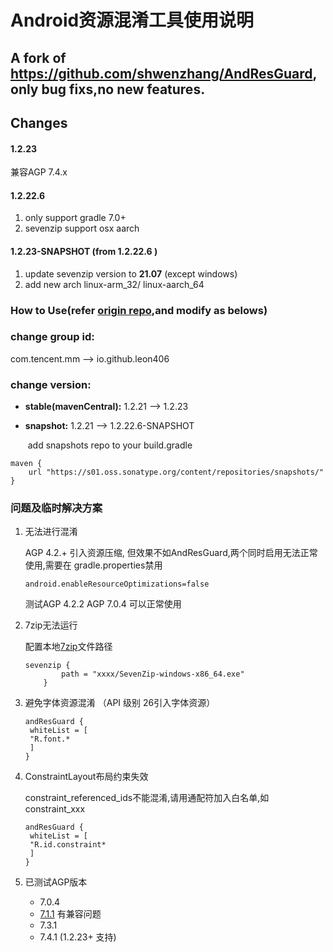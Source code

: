 #  Android资源混淆工具使用说明 #

## A fork of https://github.com/shwenzhang/AndResGuard, only bug fixs,no new features.



## Changes

#### 1.2.23

兼容AGP 7.4.x

#### 1.2.22.6

1. only support gradle 7.0+
2. sevenzip support  osx aarch

#### 1.2.23-SNAPSHOT (from 1.2.22.6 )

1. update sevenzip version to **21.07** (except windows)
2. add new arch linux-arm_32/ linux-aarch_64

### How to Use(refer [origin repo](https://github.com/shwenzhang/AndResGuard),and modify as belows)


### change group id:

com.tencent.mm --> io.github.leon406

### change version:
- **stable(mavenCentral):** 1.2.21 --> 1.2.23

- **snapshot:** 1.2.21 --> 1.2.22.6-SNAPSHOT

  ​	add snapshots repo to your build.gradle

```
maven {
    url "https://s01.oss.sonatype.org/content/repositories/snapshots/"
}
```



### 问题及临时解决方案

1. 无法进行混淆

   AGP 4.2.+ 引入资源压缩, 但效果不如AndResGuard,两个同时启用无法正常使用,需要在 gradle.properties禁用

   ```
   android.enableResourceOptimizations=false
   ```

   测试AGP 4.2.2 AGP 7.0.4 可以正常使用

2. 7zip无法运行

   配置本地[7zip](https://7-zip.org/)文件路径

   ```
   sevenzip {
           path = "xxxx/SevenZip-windows-x86_64.exe"
       }
   ```

3. 避免字体资源混淆 （API 级别 26引入字体资源）

   ```
   andResGuard {
   	whiteList = [
   	"R.font.*
   	]
   }
   ```

4. ConstraintLayout布局约束失效

   constraint_referenced_ids不能混淆,请用通配符加入白名单,如constraint_xxx

   ```
   andResGuard {
   	whiteList = [
   	"R.id.constraint*
   	]
   }
   ```

5. 已测试AGP版本

   - 7.0.4
   - [7.1.1](https://www.jianshu.com/p/60df0c03bbf3) 有兼容问题
   - 7.3.1
   - 7.4.1  (1.2.23+ 支持)

   

